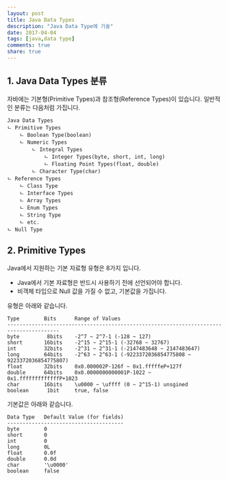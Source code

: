 ```yaml
---
layout: post
title: Java Data Types
description: "Java Data Type에 기술"
date: 2017-04-04
tags: [java,data type]
comments: true
share: true
---
```

## 1. Java Data Types 분류

자바에는 기본형(Primitive Types)과 참조형(Reference Types)이 있습니다. 일반적인 분류는 다음처럼 가집니다.
```
Java Data Types
ㄴ Primitive Types
    ㄴ Boolean Type(boolean)
    ㄴ Numeric Types
        ㄴ Integral Types
            ㄴ Integer Types(byte, short, int, long)
            ㄴ Floating Point Types(float, double)
        ㄴ Character Type(char)
ㄴ Reference Types
    ㄴ Class Type
    ㄴ Interface Types
    ㄴ Array Types
    ㄴ Enum Types
    ㄴ String Type
    ㄴ etc.
ㄴ Null Type
```

## 2. Primitive Types
Java에서 지원하는 기본 자료형 유형은 8가지 입니다. 
- Java에서 기본 자료형은 반드시 사용하기 전에 선언되어야 합니다.
- 비객체 타입으로 Null 값을 가질 수 없고, 기본값을 가집니다.


유형은 아래와 같습니다.
```
Type        Bits      Range of Values
---------------------------------------------------------------------------------------
byte         8bits    -2^7 ~ 2^7-1 (-128 ~ 127)
short       16bits    -2^15 ~ 2^15-1 (-32768 ~ 32767)
int         32bits    -2^31 ~ 2^31-1 (-2147483648 ~ 2147483647)
long        64bits    -2^63 ~ 2^63-1 (-9223372036854775808 ~ 9223372036854775807)
float       32bits    0x0.000002P-126f ~ 0x1.fffffeP+127f
double      64bits    0x0.0000000000001P-1022 ~ 0x1.fffffffffffffP+1023
char        16bits    \u0000 ~ \uffff (0 ~ 2^15-1) unsgined
boolean      1bit     true, false
```
기본값은 아래와 같습니다.
```
Data Type   Default Value (for fields)
--------------------------------------
byte        0
short       0
int         0
long        0L
float       0.0f
double      0.0d
char        '\u0000'
boolean     false
```